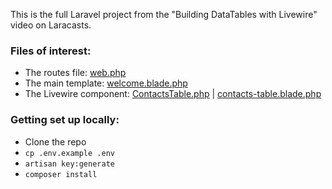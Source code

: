 This is the full Laravel project from the "Building DataTables with Livewire" video on Laracasts.

### Files of interest:
* The routes file: [web.php](routes/web.php)
* The main template: [welcome.blade.php](resources/views/welcome.blade.php)
* The Livewire component: [ContactsTable.php](app/Http/Livewire/ContactsTable.php) | [contacts-table.blade.php](resources/views/livewire/contacts-table.blade.php)

### Getting set up locally:
* Clone the repo
* `cp .env.example .env`
* `artisan key:generate`
* `composer install`
